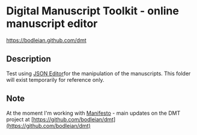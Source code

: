 # Digital Manuscript Toolkit - online manuscript editor
https://bodleian.github.com/dmt

## Description

Test using [JSON Editor](https://github.com/josdejong/jsoneditor)for the manipulation of the manuscripts. This folder will exist temporarily for reference only.

## Note

At the moment I'm working with [Manifesto](https://github.com/UniversalViewer/manifesto) - main updates on the DMT project at [https://github.com/bodleian/dmt](https://github.com/bodleian/dmt)

